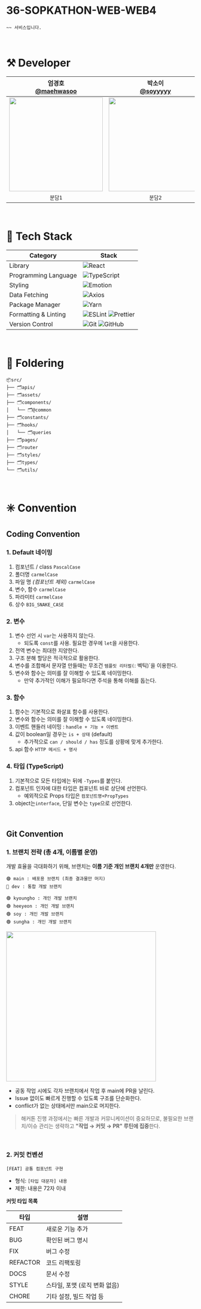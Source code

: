 # 36-SOPKATHON-WEB-WEB4

```
~~ 서비스입니다. 
```

<br/>

# ⚒️ Developer
|엄경호</br>[@maehwasoo](https://github.com/maehwasoo)|박소이</br>[@soyyyyy](https://github.com/soyyyyy)|정희연</br>[@heeyyeon](https://github.com/heeyyeon)|조성하</br>[@earl9rey](https://github.com/earl9rey)|
|:---:|:---:|:---:|:---:|
|<img src = "https://avatars.githubusercontent.com/u/63665123?v=4" width ="250">|<img src = "https://avatars.githubusercontent.com/u/90364636?v=4" width ="250">|<img src = "https://github.com/user-attachments/assets/069a27d6-ac46-411e-8dfd-bd01d8ce2cab" width ="250">|<img src = "https://avatars.githubusercontent.com/u/129039817?v=4" width ="250">|
|`분담1`|`분담2`|`분담3`|`분담4`|

<br/>

# 📘 Tech Stack
| Category | Stack |
|----------|-------|
| Library | ![React](https://img.shields.io/badge/React-20232A?style=for-the-badge&logo=react&logoColor=61DAFB) |
| Programming Language | ![TypeScript](https://img.shields.io/badge/TypeScript-3178C6?style=for-the-badge&logo=typescript&logoColor=white) |
| Styling | ![Emotion](https://img.shields.io/badge/Emotion-DB7093?style=for-the-badge&logo=emotion&logoColor=white) |
| Data Fetching | ![Axios](https://img.shields.io/badge/Axios-5A29E4?style=for-the-badge&logo=axios&logoColor=white) |
| Package Manager | ![Yarn](https://img.shields.io/badge/Yarn-2C8EBB?style=for-the-badge&logo=yarn&logoColor=white) |
| Formatting & Linting | ![ESLint](https://img.shields.io/badge/ESLint-4B32C3?style=for-the-badge&logo=eslint&logoColor=white) ![Prettier](https://img.shields.io/badge/Prettier-F7B93E?style=for-the-badge&logo=prettier&logoColor=white) |
| Version Control      | ![Git](https://img.shields.io/badge/Git-F05032?style=for-the-badge&logo=git&logoColor=white) ![GitHub](https://img.shields.io/badge/GitHub-181717?style=for-the-badge&logo=github&logoColor=white) |

<br/>

# 📂 Foldering
```
📦src/          
├── 🗂️apis/
├── 🗂️assets/
├── 🗂️components/
│   └── 🗂️@common
├── 🗂️constants/
├── 🗂️hooks/
│   └── 🗂️queries
├── 🗂️pages/
├── 🗂️router
├── 🗂️styles/
├── 🗂️types/
└── 🗂️utils/

```
<br/>

# ✳️ Convention
## Coding Convention
### 1. Default 네이밍 
1. 컴포넌트 / class  `PascalCase`
2. 폴더명  `carmelCase`  
3. 파일 명 *(컴포넌트 제외)*   `carmelCase`  
4. 변수, 함수  `carmelCase`
5. 파라미터  `carmelCase`
6. 상수  `BIG_SNAKE_CASE`

### 2. 변수 
1. 변수 선언 시 `var`는 사용하지 않는다.
   - 되도록 `const`를 사용. 필요한 경우에 `let`을 사용한다.
2. 전역 변수는 최대한 지양한다.
3. 구조 분해 할당은 적극적으로 활용한다.     
4. 변수를 조합해서 문자열 만들때는 무조건  `템플릿 리터럴(`: 벡틱)`을 이용한다.
5. 변수와 함수는 의미를 잘 이해할 수 있도록 네이밍한다.
   - 만약 추가적인 이해가 필요하다면 주석을 통해 이해를 돕는다.

### 3. 함수

1. 함수는 기본적으로 화살표 함수를 사용한다.
2. 변수와 함수는 의미를 잘 이해할 수 있도록 네이밍한다.
3. 이벤트 핸들러 네이밍 : `handle + 기능 + 이벤트`    
4. 값이 boolean일 경우는 `is + 상태` (default)
   - 추가적으로 `can / should / has` 정도를 상황에 맞게 추가한다.
5. api 함수 `HTTP 메서드 + 명사`

### 4. 타입 (TypeScript)
1. 기본적으로 모든 타입에는 뒤에 `-Types`를 붙인다.
2. 컴포넌트 인자에 대한 타입은 컴포넌트 바로 상단에 선언한다.
   - 예외적으로 Props 타입은 `컴포넌트명+PropTypes` 
3. object는`interface`, 단일 변수는 `type`으로 선언한다.

<br/>

## Git Convention
### 1. 브랜치 전략 (총 4개, 이름별 운영)

개발 효율을 극대화하기 위해, 브랜치는 **이름 기준 개인 브랜치 4개만** 운영한다.

```
🟣 main : 배포용 브랜치 (최종 결과물만 머지)
🔵 dev : 통합 개발 브랜치

🟢 kyoungho : 개인 개발 브랜치
🟢 heeyeon : 개인 개발 브랜치
🟢 soy : 개인 개발 브랜치
🟢 sungha : 개인 개발 브랜치
```
<img src="https://github.com/user-attachments/assets/63e7260a-a0c1-41f3-9f48-3f0c2df98497" width="400px"/>

- 공동 작업 시에도 각자 브랜치에서 작업 후 main에 PR을 날린다.
- Issue 없이도 빠르게 진행할 수 있도록 구조를 단순화한다.
- conflict가 없는 상태에서만 main으로 머지한다.

> 해커톤 진행 과정에서는 빠른 개발과 커뮤니케이션이 중요하므로, 불필요한 브랜치/이슈 관리는 생략하고 **"작업 → 커밋 → PR" 루틴에 집중**한다.
<br/>

### 2. 커밋 컨벤션
`[FEAT] 공통 컴포넌트 구현`
- 형식: `[타입 대문자] 내용`
- 제한: 내용은 72자 이내

**커밋 타입 목록**

| 타입      | 설명                         |
|-----------|------------------------------|
| FEAT      | 새로운 기능 추가             |
| BUG       | 확인된 버그 명시             |
| FIX       | 버그 수정                    |
| REFACTOR  | 코드 리팩토링                |
| DOCS      | 문서 수정                    |
| STYLE     | 스타일, 포맷 (로직 변화 없음)|
| CHORE     | 기타 설정, 빌드 작업 등      |
